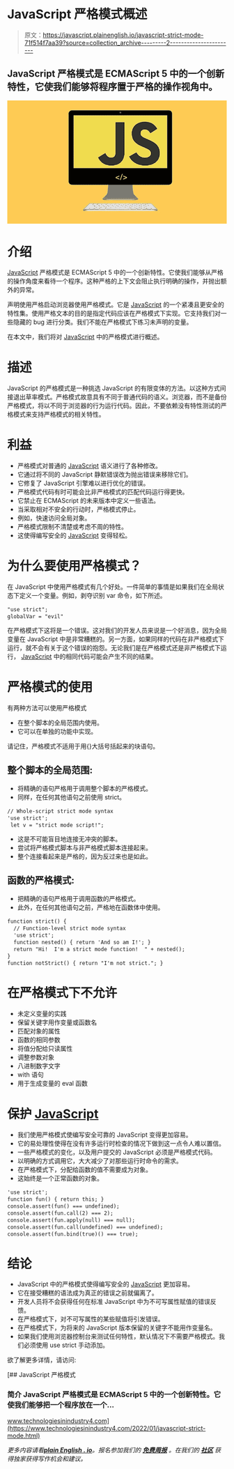 # JavaScript 严格模式概述

> 原文：<https://javascript.plainenglish.io/javascript-strict-mode-71f514f7aa39?source=collection_archive---------2----------------------->

## JavaScript 严格模式是 ECMAScript 5 中的一个创新特性，它使我们能够将程序置于严格的操作视角中。

![](img/5878749cd749d6d0c87286f8f6be7312.png)

# 介绍

[JavaScript](https://www.technologiesinindustry4.com/2022/01/javascript-data-types.html) 严格模式是 ECMAScript 5 中的一个创新特性。它使我们能够从严格的操作角度来看待一个程序。这种严格的上下文会阻止执行明确的操作，并抛出额外的异常。

声明使用严格启动浏览器使用严格模式。它是 [JavaScript](https://www.technologiesinindustry4.com/2022/01/javascript-data-types.html) 的一个紧凑且更安全的特性集。使用严格文本的目的是指定代码应该在严格模式下实现。它支持我们对一些隐藏的 bug 进行分类。我们不能在严格模式下练习未声明的变量。

在本文中，我们将对 [JavaScript](https://www.technologiesinindustry4.com/2022/01/javascript-data-types.html) 中的严格模式进行概述。

# 描述

JavaScript 的严格模式是一种挑选 JavaScript 的有限变体的方法。以这种方式间接退出草率模式。严格模式故意具有不同于普通代码的语义。浏览器，而不是备份严格模式，将以不同于浏览器的行为运行代码。因此，不要依赖没有特性测试的严格模式来支持严格模式的相关特性。

# 利益

*   严格模式对普通的 [JavaScript](https://www.technologiesinindustry4.com/2022/01/javascript-data-types.html) 语义进行了各种修改。
*   它通过将不同的 JavaScript 静默错误改为抛出错误来移除它们。
*   它修复了 JavaScript 引擎难以进行优化的错误。
*   严格模式代码有时可能会比非严格模式的匹配代码运行得更快。
*   它禁止在 ECMAScript 的未来版本中定义一些语法。
*   当采取相对不安全的行动时，严格模式停止。
*   例如，快速访问全局对象。
*   严格模式限制不清楚或考虑不周的特性。
*   这使得编写安全的 [JavaScript](https://www.technologiesinindustry4.com/2022/01/javascript-data-types.html) 变得轻松。

# 为什么要使用严格模式？

在 JavaScript 中使用严格模式有几个好处。一件简单的事情是如果我们在全局状态下定义一个变量。例如，剥夺识别 var 命令，如下所述。

```
"use strict";
globalVar = "evil"
```

在严格模式下这将是一个错误。这对我们的开发人员来说是一个好消息，因为全局变量在 JavaScript 中是非常糟糕的。另一方面，如果同样的代码在非严格模式下运行，就不会有关于这个错误的抱怨。无论我们是在严格模式还是非严格模式下运行， [JavaScript](https://www.technologiesinindustry4.com/2022/01/javascript-data-types.html) 中的相同代码可能会产生不同的结果。

# 严格模式的使用

有两种方法可以使用严格模式

*   在整个脚本的全局范围内使用。
*   它可以在单独的功能中实现。

请记住，严格模式不适用于用{}大括号括起来的块语句。

## **整个脚本的全局范围:**

*   将精确的语句严格用于调用整个脚本的严格模式。
*   同样，在任何其他语句之前使用 strict。

```
// Whole-script strict mode syntax
'use strict';
 let v = "strict mode script!";
```

*   这是不可能盲目地连接无冲突的脚本。
*   尝试将严格模式脚本与非严格模式脚本连接起来。
*   整个连接看起来是严格的，因为反过来也是如此。

## **函数的严格模式:**

*   把精确的语句严格用于调用函数的严格模式。
*   此外，在任何其他语句之前，严格地在函数体中使用。

```
function strict() {
  // Function-level strict mode syntax
  'use strict';
  function nested() { return 'And so am I!'; }
  return "Hi!  I'm a strict mode function!  " + nested();
}
function notStrict() { return "I'm not strict."; }
```

# 在严格模式下不允许

*   未定义变量的实践
*   保留关键字用作变量或函数名
*   匹配对象的属性
*   函数的相同参数
*   将值分配给只读属性
*   调整参数对象
*   八进制数字文字
*   with 语句
*   用于生成变量的 eval 函数

# 保护 [JavaScript](https://www.technologiesinindustry4.com/2022/01/javascript-data-types.html)

*   我们使用严格模式使编写安全可靠的 JavaScript 变得更加容易。
*   它的易处理性使得在没有许多运行时检查的情况下做到这一点令人难以置信。
*   一些严格模式的变化，以及用户提交的 JavaScript 必须是严格模式代码。
*   以明确的方式调用它，大大减少了对那些运行时命令的需求。
*   在严格模式下，分配给函数的值不需要成为对象。
*   这始终是一个正常函数的对象。

```
'use strict';
function fun() { return this; }
console.assert(fun() === undefined);
console.assert(fun.call(2) === 2);
console.assert(fun.apply(null) === null);
console.assert(fun.call(undefined) === undefined);
console.assert(fun.bind(true)() === true);
```

# 结论

*   JavaScript 中的严格模式使得编写安全的 [JavaScript](https://www.technologiesinindustry4.com/2022/01/javascript-data-types.html) 更加容易。
*   它在接受糟糕的语法成为真正的错误之前就偏离了。
*   开发人员将不会获得任何在标准 JavaScript 中为不可写属性赋值的错误反馈。
*   在严格模式下，对不可写属性的某些赋值将引发错误。
*   在严格模式下，为将来的 JavaScript 版本保留的关键字不能用作变量名。
*   如果我们使用浏览器控制台来测试任何特性，默认情况下不需要严格模式。我们必须使用 use strict 手动添加。

欲了解更多详情，请访问:

[](https://www.technologiesinindustry4.com/2022/01/javascript-strict-mode.html) [## JavaScript 严格模式

### 简介 JavaScript 严格模式是 ECMAScript 5 中的一个创新特性。它使我们能够把一个程序放在一个…

www.technologiesinindustry4.com](https://www.technologiesinindustry4.com/2022/01/javascript-strict-mode.html) 

*更多内容请看*[***plain English . io***](http://plainenglish.io/)*。报名参加我们的* [***免费周报***](http://newsletter.plainenglish.io/) *。在我们的* [***社区***](https://discord.gg/GtDtUAvyhW) *获得独家获得写作机会和建议。*